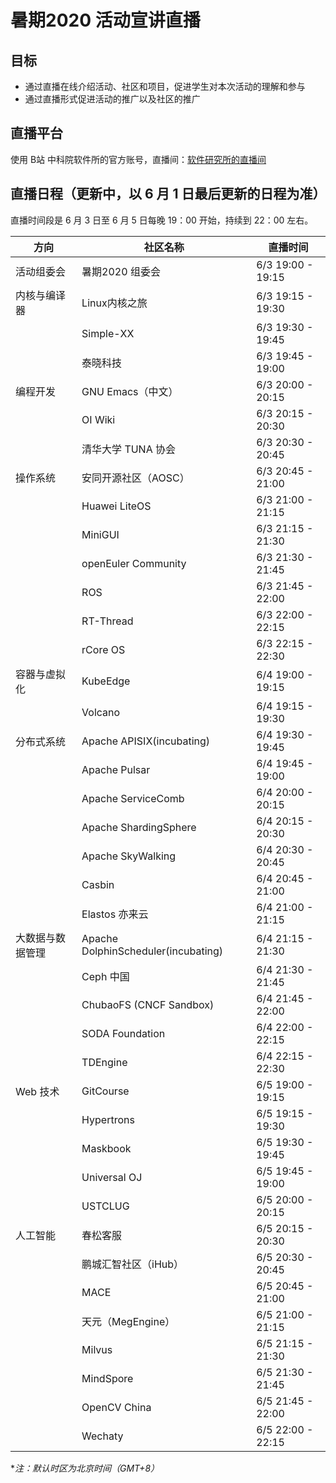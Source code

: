 # 暑期2020 活动宣讲直播

## 目标

- 通过直播在线介绍活动、社区和项目，促进学生对本次活动的理解和参与
- 通过直播形式促进活动的推广以及社区的推广

## 直播平台

使用 B站 中科院软件所的官方账号，直播间：[软件研究所的直播间](https://live.bilibili.com/22221041)

## 直播日程（更新中，以 6 月 1 日最后更新的日程为准）

直播时间段是 6 月 3 日至 6 月 5 日每晚 19：00 开始，持续到 22：00 左右。

| 方向       | 社区名称                                | 直播时间              |
|----------|-------------------------------------|-------------------|
| 活动组委会    | 暑期2020 组委会                          | 6/3 19:00 - 19:15 |
| 内核与编译器   | Linux内核之旅                           | 6/3 19:15 - 19:30 |
|          | Simple-XX                           | 6/3 19:30 - 19:45 |
|          | 泰晓科技                                | 6/3 19:45 - 19:00 |
| 编程开发     | GNU Emacs（中文）                       | 6/3 20:00 - 20:15 |
|          | OI Wiki                             | 6/3 20:15 - 20:30 |
|          | 清华大学 TUNA 协会                        | 6/3 20:30 - 20:45 |
| 操作系统     | 安同开源社区（AOSC）                        | 6/3 20:45 - 21:00 |
|          | Huawei LiteOS                       | 6/3 21:00 - 21:15 |
|          | MiniGUI                             | 6/3 21:15 - 21:30 |
|          | openEuler Community                 | 6/3 21:30 - 21:45 |
|          | ROS                                 | 6/3 21:45 - 22:00 |
|          | RT-Thread                           | 6/3 22:00 - 22:15 |
|          | rCore OS                            | 6/3 22:15 - 22:30 |
| 容器与虚拟化   | KubeEdge                            | 6/4 19:00 - 19:15 |
|          | Volcano                             | 6/4 19:15 - 19:30 |
| 分布式系统    | Apache APISIX(incubating)           | 6/4 19:30 - 19:45 |
|          | Apache Pulsar                       | 6/4 19:45 - 19:00 |
|          | Apache ServiceComb                  | 6/4 20:00 - 20:15 |
|          | Apache ShardingSphere               | 6/4 20:15 - 20:30 |
|          | Apache SkyWalking                   | 6/4 20:30 - 20:45 |
|          | Casbin                              | 6/4 20:45 - 21:00 |
|          | Elastos 亦来云                         | 6/4 21:00 - 21:15 |
| 大数据与数据管理 | Apache DolphinScheduler(incubating) | 6/4 21:15 - 21:30 |
|          | Ceph 中国                             | 6/4 21:30 - 21:45 |
|          | ChubaoFS (CNCF Sandbox)             | 6/4 21:45 - 22:00 |
|          | SODA Foundation                     | 6/4 22:00 - 22:15 |
|          | TDEngine                            | 6/4 22:15 - 22:30 |
| Web 技术   | GitCourse                           | 6/5 19:00 - 19:15 |
|          | Hypertrons                          | 6/5 19:15 - 19:30 |
|          | Maskbook                            | 6/5 19:30 - 19:45 |
|          | Universal OJ                        | 6/5 19:45 - 19:00 |
|          | USTCLUG                             | 6/5 20:00 - 20:15 |
| 人工智能     | 春松客服                                | 6/5 20:15 - 20:30 |
|          | 鹏城汇智社区（iHub）                        | 6/5 20:30 - 20:45 |
|          | MACE                                | 6/5 20:45 - 21:00 |
|          | 天元（MegEngine）                       | 6/5 21:00 - 21:15 |
|          | Milvus                              | 6/5 21:15 - 21:30 |
|          | MindSpore                           | 6/5 21:30 - 21:45 |
|          | OpenCV China                        | 6/5 21:45 - 22:00 |
|          | Wechaty                             | 6/5 22:00 - 22:15 |

**注：默认时区为北京时间（GMT+8）*
